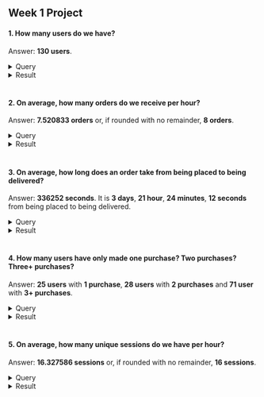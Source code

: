 ## Week 1 Project
#### 1. How many users do we have?

Answer: **130 users**.

<details>
  
<summary>Query</summary>
  
</br>
  
```sql
select
  count(distinct user_id) as count_users

from dev_db.dbt_pavelfilatovpaltacom.stg_postgres__users
```
  
</details>

<details>
  
<summary>Result</summary>
  
</br>
  
| COUNT_USERS |
| ----------- | 
| 130         | 
  
</details>

#

#### 2. On average, how many orders do we receive per hour?

Answer: **7.520833 orders** or, if rounded with no remainder, **8 orders**.

<details>
  
<summary>Query</summary>
  
</br>
  
```sql
with 
  
  orders_hourly as (

    select
      date_trunc(hour, created_at) as created_hour,
      count(distinct order_id) as count_orders
    
    from dev_db.dbt_pavelfilatovpaltacom.stg_postgres__orders
    
    group by 1
    order by 1 desc

  )

select
  avg(count_orders) as average_orders_hourly,
  round(average_orders_hourly, 0) as average_orders_hourly_rounded_0

from orders_hourly
```
  
</details>

<details>
  
</br>
  
<summary>Result</summary>
  
| AVERAGE_ORDERS_HOURLY       | AVERAGE_ORDERS_HOURLY_ROUNDED_0 |
| --------------------------- | ------------------------------- |
| 7.520833                    | 8                               |
  
</details>

#

#### 3. On average, how long does an order take from being placed to being delivered?
Answer: **336252 seconds**. It is **3 days**, **21 hour**, **24 minutes**, **12 seconds** from being placed to being delivered.

<details>
  
<summary>Query</summary>
  
</br>
  
```sql
with 
  
  orders_extended as (

    select
      *,
      timediff(second, created_at, delivered_at) as diff_c_d_seconds
    
    from dev_db.dbt_pavelfilatovpaltacom.stg_postgres__orders

  )

select
  round(avg(diff_c_d_seconds), 0) as average_diff_c_d_seconds,
  floor(average_diff_c_d_seconds / 86400) as average_diff_c_d_full_days,
  floor((average_diff_c_d_seconds % 86400) / 3600) as average_diff_c_d_full_hours,
  floor((average_diff_c_d_seconds % 3600) / 60) as average_diff_c_d_full_minutes,
  (average_diff_c_d_seconds % 60) as average_diff_c_d_full_seconds

from orders_extended
```
  
</details>

<details>
  
<summary>Result</summary>
  
</br>
  
| AVERAGE_DIFF_C_D_SECONDS | AVERAGE_DIFF_C_D_FULL_DAYS | AVERAGE_DIFF_C_D_FULL_HOURS | AVERAGE_DIFF_C_D_FULL_MINUTES | AVERAGE_DIFF_C_D_FULL_SECONDS |
| ------------------------ | -------------------------- | --------------------------- | ----------------------------- | ----------------------------- |
| 336252                   | 3                          | 21                          | 24                            | 12                            |
  
</details>

#

#### 4. How many users have only made one purchase? Two purchases? Three+ purchases?

Answer: **25 users** with **1 purchase**, **28 users** with **2 purchases** and **71 user** with **3+ purchases**.

<details>
  
<summary>Query</summary>
  
</br>
  
```sql
with 

  user_orders as (

    select
      user_id,
      count(distinct order_id) as count_orders
    
    from dev_db.dbt_pavelfilatovpaltacom.stg_postgres__orders
    
    group by 1
    order by 1 asc

  )

select
  case count_orders
    when 1 then 1
    when 2 then 2
    else 3
  end as cohort_orders,
  count(distinct user_id) as count_users
  
from user_orders

group by 1
order by 1 asc
```
  
</details>

<details>
  
<summary>Result</summary>
  
</br>
  
| COHORT_ORDERS | COUNT_USERS |
| ------------- | ----------- |
| 1             | 25          |
| 2             | 28          |
| 3             | 71          |
  
</details>

#

#### 5. On average, how many unique sessions do we have per hour?

Answer: **16.327586 sessions** or, if rounded with no remainder, **16 sessions**.

<details>
  
<summary>Query</summary>

</br>
  
```sql
with 

  events_hourly as (

    select
      date_trunc(hour, created_at) as created_hour,
      count(distinct event_id) as count_events,
      count(distinct session_id) as count_sessions
    
    from dev_db.dbt_pavelfilatovpaltacom.stg_postgres__events
    
    group by 1
    order by 1 desc

  )

select
  avg(count_sessions) as average_sessions_hourly,
  round(average_sessions_hourly, 0) as average_sessions_hourly_rounded_0

from events_hourly
```
  
</details>

<details>
  
<summary>Result</summary>

</br>
  
| AVERAGE_SESSIONS_HOURLY       | AVERAGE_SESSIONS_HOURLY_ROUNDED_0 |
| ----------------------------- | --------------------------------- |
| 16.327586                     | 16                                |
  
</details>
